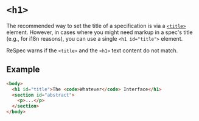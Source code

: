 # `<h1>`

The recommended way to set the title of a specification is via a [`<title>`](title) element. However, in cases where you might need markup in a spec's title (e.g., for i18n reasons), you can use a single `<h1 id="title">` element.

ReSpec warns if the `<title>` and the `<h1>` text content do not match.

## Example

```html
<body>
  <h1 id="title">The <code>Whatever</code> Interface</h1>
  <section id="abstract">
    <p>...</p>
  </section>
</body>
```
